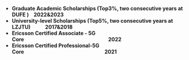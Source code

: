 - **Graduate Academic Scholarships (Top3%, two consecutive years at DUFE )&nbsp;&nbsp;&nbsp;&nbsp;2022&2023**
- **University-level Scholarships (Top5%, two consecutive years at LZJTU)&nbsp;&nbsp;&nbsp;&nbsp;&nbsp;&nbsp;&nbsp;&nbsp;&nbsp;&nbsp;&nbsp;&nbsp;2017&2018**
- **Ericsson Certified Associate - 5G Core&nbsp;&nbsp;&nbsp;&nbsp;&nbsp;&nbsp;&nbsp;&nbsp;&nbsp;&nbsp;&nbsp;&nbsp;&nbsp;&nbsp;&nbsp;&nbsp;&nbsp;&nbsp;&nbsp;&nbsp;&nbsp;&nbsp;&nbsp;&nbsp;&nbsp;&nbsp;&nbsp;&nbsp;&nbsp;&nbsp;&nbsp;&nbsp;&nbsp;&nbsp;&nbsp;&nbsp;&nbsp;&nbsp;&nbsp;&nbsp;&nbsp;&nbsp;&nbsp;&nbsp;&nbsp;&nbsp;&nbsp;&nbsp;&nbsp;&nbsp;&nbsp;&nbsp;&nbsp;&nbsp;&nbsp;&nbsp;&nbsp;&nbsp;&nbsp;&nbsp;&nbsp;&nbsp;&nbsp;&nbsp;&nbsp;&nbsp;&nbsp;&nbsp;&nbsp;2022**
- **Ericsson Certified Professional-5G Core&nbsp;&nbsp;&nbsp;&nbsp;&nbsp;&nbsp;&nbsp;&nbsp;&nbsp;&nbsp;&nbsp;&nbsp;&nbsp;&nbsp;&nbsp;&nbsp;&nbsp;&nbsp;&nbsp;&nbsp;&nbsp;&nbsp;&nbsp;&nbsp;&nbsp;&nbsp;&nbsp;&nbsp;&nbsp;&nbsp;&nbsp;&nbsp;&nbsp;&nbsp;&nbsp;&nbsp;&nbsp;&nbsp;&nbsp;&nbsp;&nbsp;&nbsp;&nbsp;&nbsp;&nbsp;&nbsp;&nbsp;&nbsp;&nbsp;&nbsp;&nbsp;&nbsp;&nbsp;&nbsp;&nbsp;&nbsp;&nbsp;&nbsp;&nbsp;&nbsp;&nbsp;&nbsp;&nbsp;&nbsp;&nbsp;&nbsp;2021**